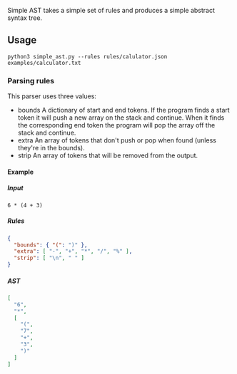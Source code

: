 Simple AST takes a simple set of rules and produces a simple abstract syntax tree.


## Usage

```shell
python3 simple_ast.py --rules rules/calulator.json examples/calculator.txt
```

### Parsing rules

This parser uses three values:
- bounds A dictionary of start and end tokens. If the program finds a start token it will push a new array on the stack and continue. When it finds the corresponding end token the program will pop the array off the stack and continue.
- extra  An array of tokens that don't push or pop when found (unless they're in the bounds).
- strip  An array of tokens that will be removed from the output.

#### Example

##### Input
```
6 * (4 + 3)
```

##### Rules
```json
{
  "bounds": { "(": ")" },
  "extra": [ "-", "+", "*", "/", "%" ],
  "strip": [ "\n", " " ]
}
```

##### AST

```JSON
[
  "6",
  "*",
  [
    "(",
    "7",
    "+",
    "3",
    ")"
  ]
]
```
